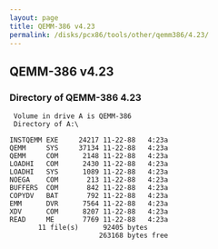 ```yaml
---
layout: page
title: QEMM-386 v4.23
permalink: /disks/pcx86/tools/other/qemm386/4.23/
---
```


QEMM-386 v4.23
--------------

### Directory of QEMM-386 4.23

	 Volume in drive A is QEMM-386   
	 Directory of A:\

	INSTQEMM EXE     24217 11-22-88   4:23a
	QEMM     SYS     37134 11-22-88   4:23a
	QEMM     COM      2148 11-22-88   4:23a
	LOADHI   COM      2430 11-22-88   4:23a
	LOADHI   SYS      1089 11-22-88   4:23a
	NOEGA    COM       213 11-22-88   4:23a
	BUFFERS  COM       842 11-22-88   4:23a
	COPYDV   BAT       792 11-22-88   4:23a
	EMM      DVR      7564 11-22-88   4:23a
	XDV      COM      8207 11-22-88   4:23a
	READ     ME       7769 11-22-88   4:23a
	       11 file(s)      92405 bytes
	                      263168 bytes free
